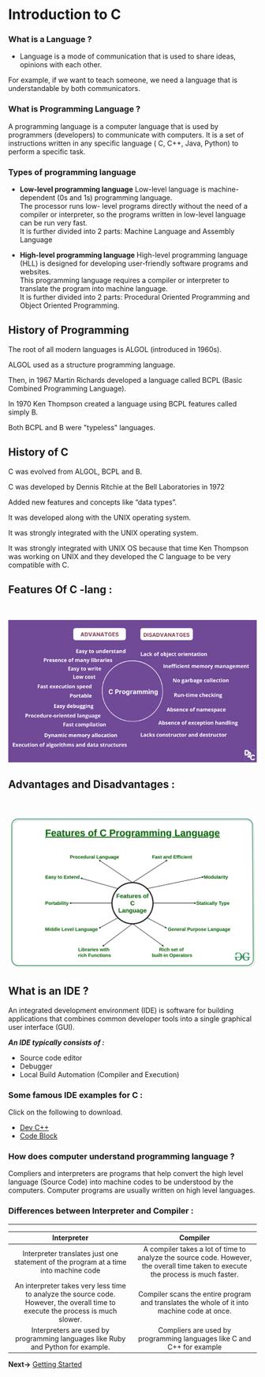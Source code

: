 
# Introduction to C

### What is a Language ?
- Language is a mode of communication that is used to share ideas, opinions with each other.

For example, if we want to teach someone, we need a language that is understandable by both communicators.

### What is Programming Language ?

A programming language is a computer language that is used by programmers (developers) to communicate with computers. It is a set of instructions written in any specific language ( C, C++, Java, Python) to perform a specific task.

### Types of programming language
- **Low-level programming language** 
Low-level language is machine-dependent (0s and 1s) programming language.\
The processor runs low- level programs directly without the need of a compiler or interpreter, so the programs written in low-level language can be run very fast.\
It is further divided into 2 parts:  Machine Language and Assembly Language

- **High-level programming language**
High-level programming language (HLL) is designed for developing user-friendly software programs and websites.\
This programming language requires a compiler or interpreter to translate the program into machine language.\
It is further divided into 2 parts: Procedural Oriented Programming and Object Oriented Programming.
 
## History of Programming 
The root of all modern languages is ALGOL (introduced in 1960s).

ALGOL used as a structure programming language.

Then, in 1967 Martin Richards developed a language called BCPL (Basic Combined Programming Language).

In 1970 Ken Thompson created a language using BCPL features called simply B.

Both BCPL and B were "typeless" languages.

## History of C
C was evolved from ALGOL, BCPL and B.

C was developed by Dennis Ritchie at the Bell Laboratories in 1972

Added new features and concepts like “data types”.

It was developed along with the UNIX operating system.

 It was strongly integrated with the UNIX operating system.

It was strongly integrated with UNIX OS because that time Ken Thompson was working on UNIX and they developed the C language to be very compatible with C. 

## Features Of C -lang :

<br/>

![](img/adv_disadv_c.png)

## Advantages and Disadvantages :
<br/><br/>
<img src="img/Features-of-C-Programming-Language.jpg"
     alt="Markdown Monster icon" width=700 />

## What is an IDE ?

An integrated development environment (IDE) is software for building applications that combines common developer tools into a single graphical user interface (GUI).

***An IDE typically consists of :***
- Source code editor
- Debugger
- Local Build Automation (Compiler and Execution)


### Some famous IDE examples for C :
Click on the following to download.
- [Dev C++](https://www.bloodshed.net/)
- [Code Block](https://www.codeblocks.org/downloads/)

### How does computer understand programming language ?
Compliers and interpreters are programs that help convert the high level language (Source Code) into machine codes to be understood by the computers. Computer programs are usually written on high level languages.

### Differences between Interpreter and Compiler :

---

Interpreter             |  Compiler
:-------------------------:|:-------------------------:
Interpreter translates just one statement of the program at a time into machine code |A compiler takes a lot of time to analyze the source code. However, the overall time taken to execute the process is much faster.
An interpreter takes very less time to analyze the source code. However, the overall time to execute the process is much slower.|  Compiler scans the entire program and translates the whole of it into machine code at once.
Interpreters are used by programming languages like Ruby and Python for example.|Compliers are used by programming languages like C and C++ for example






**Next->** [Getting Started](Getting_Started.md)
